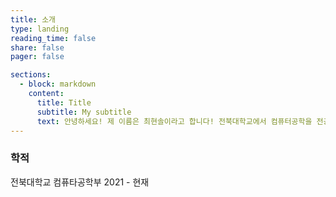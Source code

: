 ```yaml
---
title: 소개
type: landing
reading_time: false
share: false
pager: false

sections:
  - block: markdown
    content:
      title: Title
      subtitle: My subtitle
      text: 안녕하세요! 제 이름은 최현솔이라고 합니다! 전북대학교에서 컴퓨터공학을 전공하고 있습니다. 현재는 웹 개발에 관심이 있어 공부 중입니다. 또, 데이터베이스 혹은 알고리즘과 같은 다양한 전공 관련 지식들을 쌓는 중 입니다. 추후에 유능한 개발자로서 개발 부서에서 근무하는 것이 저의 목표입니다. 응원해주시면 감사하겠습니다. 
--- 
```




### 학적

전북대학교 컴퓨타공학부 2021 - 현재

